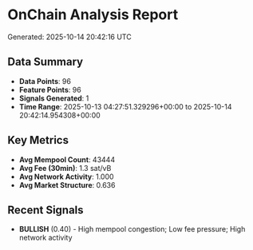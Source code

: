 # OnChain Analysis Report
Generated: 2025-10-14 20:42:16 UTC

## Data Summary
- **Data Points**: 96
- **Feature Points**: 96
- **Signals Generated**: 1
- **Time Range**: 2025-10-13 04:27:51.329296+00:00 to 2025-10-14 20:42:14.954308+00:00

## Key Metrics
- **Avg Mempool Count**: 43444
- **Avg Fee (30min)**: 1.3 sat/vB
- **Avg Network Activity**: 1.000
- **Avg Market Structure**: 0.636

## Recent Signals
- **BULLISH** (0.40) - High mempool congestion; Low fee pressure; High network activity
